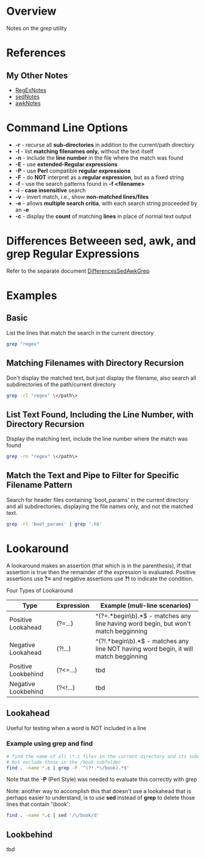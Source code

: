 # Overview

Notes on the grep utility

# References

## My Other Notes

* [RegExNotes](https://github.com/GitLeeRepo/RegExNotes/blob/master/RegExNotes.md#overview)
* [sedNotes](https://github.com/GitLeeRepo/SedAwkAndGrepNotes/blob/master/sedNotes.md#overview)
* [awkNotes](https://github.com/GitLeeRepo/SedAwkAndNotes/blob/master/awkNotes.md#overview)

# Command Line Options

* **-r** - recurse all **sub-directories** in addition to the current/path directory
* **-l** - list **matching filenames only**, without the text itself
* **-n** - include the **line number** in the file where the match was found
* **-E** - use **extended-Regular expressions**
* **-P** - use **Perl** compatible **regular expressions**
* **-F** - do **NOT** interpret as a **regular expression**, but as a fixed string
* **-f** - use the search patterns found in **-f \<filename\>**
* **-i** - **case insensitive** search
* **-v** - invert match, i.e., show **non-matched lines/files**
* **-e** - allows **multiple search critia**, with each search string proceeded by an **-e**
* **-c** - display the **count** of matching **lines** in place of normal text output

# Differences Betweeen sed, awk, and grep Regular Expressions

Refer to the separate document [DifferencesSedAwkGrep](https://github.com/GitLeeRepo/SedAwkAndGrepNotes/blob/master/DifferencesSedAwkGrep.md#overview)

# Examples

## Basic

List the lines that match the search in the current directory

```bash
grep "regex"
```

## Matching Filenames with Directory Recursion

Don't display the matched text, but just display the filename, also search all subdirectories of the path/current directory
```bash
grep -rl "regex" \</path\>
```

## List Text Found, Including the Line Number, with Directory Recursion

Display the matching text, include the line number where the match was found

```bash
grep -rn "regex" \</path\>
```

## Match the Text and Pipe to Filter for Specific Filename Pattern

Search for header files containing 'boot_params' in the current directory and all subdirectories, displaying the file names only, and not the matched text.

```bash
grep -rl 'boot_params' | grep '.h$'
```

# Lookaround

A lookaround makes an assertion (that which is in the parenthesis), if that assertion is true then the remainder of the expression is evaluated.  Positive assertions use **?=** and negative assertions use **?!** to indicate the condition.

Four Types of Lookaround

Type                | Expression | Example (muli-line scenarios)
--------------------|------------|------------------------------------------------------------------------------------------
Positive Lookahead  | (?=...)    | ^(?=.\*begin\b).\*$ - matches any line having word begin, but won't match begginning
Negative Lookahead  | (?!...)    | ^(?!.\*begin\b).\*$ - matches any line NOT having word begin, it will match begginning
Positive Lookbehind | (?\<=...)  | tbd
Negative Lookbehind | (?\<!...)  | tbd

## Lookahead

Useful for testing when a word is NOT included in a line

### Example using grep and find

```bash
# find the name of all \*.c files in the current directory and its subdirectories, 
# but exclude those in the /book subfolder
find . -name *.c | grep -P '^(?!.*\/book).*$'
```
Note that the **-P** (Perl Style) was needed to evaluate this correctly with grep

Note: another way to accomplish this that doesn't use a lookahead that is perhaps easier to understand, is to use **sed** instead of **grep** to delete those lines that contain '\book':

```bash
find . -name *.c | sed '/\/book/d'
```

## Lookbehind

tbd

